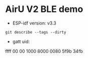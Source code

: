 # AirU V2 BLE demo

- ESP-idf version: v3.3

`git describe --tags --dirty`


- gatt uid:

ffff 00 00 1000 8000 0080 5f9b 34fb
